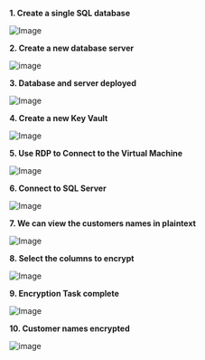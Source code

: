 **1. Create a single SQL database**
   
![Image](https://github.com/user-attachments/assets/3a73a2f9-087a-4b4d-9ba2-9bc9e96a7c73)

**2. Create a new database server**
   
![image](https://github.com/user-attachments/assets/6ffeddfe-c4c9-4f99-a1e4-b2adf71beb2c)

**3. Database and server deployed**
   
![Image](https://github.com/user-attachments/assets/2abfc12a-b0c3-473a-8b6f-00d3fde54b8c)

**4. Create a new Key Vault**
   
![Image](https://github.com/user-attachments/assets/62bebb15-10b9-43ba-924e-54f19f2a0691)

**5. Use RDP to Connect to the Virtual Machine**
   
![Image](https://github.com/user-attachments/assets/4c5a52ce-dcc5-44f1-aa0c-7647e69d21ca)

**6. Connect to SQL Server**
   
![Image](https://github.com/user-attachments/assets/1f4a92cd-e10b-47b2-856c-4c8a35385a20)

**7. We can view the customers names in plaintext**
    
![Image](https://github.com/user-attachments/assets/56ede237-2fdb-4fce-9973-c15e324f7d9a)

**8. Select the columns to encrypt**
    
![Image](https://github.com/user-attachments/assets/4235651d-92cf-4417-bd5c-92131c00eb19)

**9. Encryption Task complete**
    
![Image](https://github.com/user-attachments/assets/b28e539a-5d0c-43bf-91a9-14329e6d7b4c)

**10. Customer names encrypted**
    
![image](https://github.com/user-attachments/assets/203cbf2c-dbc3-407f-b500-4eff92dc9769)

